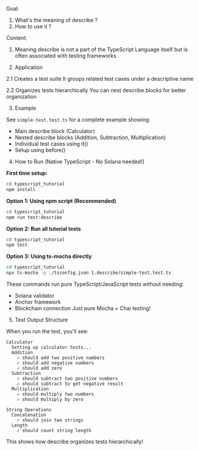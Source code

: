 Goal:
1. What's the meaning of describe ? 
2. How to use it ?


Content:
1. Meaning 
describe is not a part of the TypeScript Language itself but is often associated with testing
frameworks. 

2. Application

2.1 Creates a test suite 
It groups related test cases under a descriptive name 

2.2 Organizes tests hierarchically
You can nest describe blocks for better organization

3. Example

See `simple-test.test.ts` for a complete example showing:
- Main describe block (Calculator)
- Nested describe blocks (Addition, Subtraction, Multiplication)
- Individual test cases using it()
- Setup using before()

4. How to Run (Native TypeScript - No Solana needed!)

**First time setup:**
```bash
cd typescript_tutorial
npm install
```

**Option 1: Using npm script (Recommended)**
```bash
cd typescript_tutorial
npm run test:describe
```

**Option 2: Run all tutorial tests**
```bash
cd typescript_tutorial
npm test
```

**Option 3: Using ts-mocha directly**
```bash
cd typescript_tutorial
npx ts-mocha -p ./tsconfig.json 1.describe/simple-test.test.ts
```

These commands run pure TypeScript/JavaScript tests without needing:
- Solana validator
- Anchor framework
- Blockchain connection
Just pure Mocha + Chai testing!

5. Test Output Structure

When you run the test, you'll see:
```
Calculator
  Setting up calculator tests...
  Addition
    ✓ should add two positive numbers
    ✓ should add negative numbers
    ✓ should add zero
  Subtraction
    ✓ should subtract two positive numbers
    ✓ should subtract to get negative result
  Multiplication
    ✓ should multiply two numbers
    ✓ should multiply by zero

String Operations
  Concatenation
    ✓ should join two strings
  Length
    ✓ should count string length
```

This shows how describe organizes tests hierarchically! 
